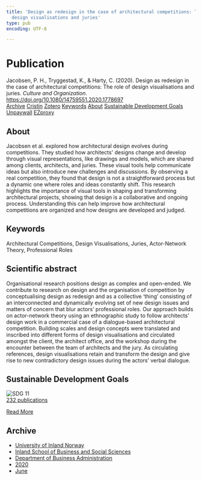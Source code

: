 ```yaml
---
title: 'Design as redesign in the case of architectural competitions: The role of
  design visualisations and juries'
type: pub
encoding: UTF-8

---
```

<h1>Publication</h1>
<article id="csl-bib-container-5YHAYSZM" class="csl-bib-container">
  <div class="csl-bib-body"> <div class="csl-entry">Jacobsen, P. H., Tryggestad, K., &#38; Harty, C. (2020). Design as redesign in the case of architectural competitions: The role of design visualisations and juries. <i>Culture and Organization</i>. <a href="https://doi.org/10.1080/14759551.2020.1778697">https://doi.org/10.1080/14759551.2020.1778697</a></div> </div>
  <div class="csl-bib-buttons">
    <a href="#taxonomy-article-5YHAYSZM" alt="archive" class="csl-bib-button">Archive</a>
    <a href="https://app.cristin.no/results/show.jsf?id=1814804" alt="Cristin" class="csl-bib-button">Cristin</a>
    <a href="http://zotero.org/groups/5881554/items/5YHAYSZM" alt="Zotero" class="csl-bib-button">Zotero</a>
    <a href="#keywords-article-5YHAYSZM" alt="keywords" class="csl-bib-button">Keywords</a>
    <a href="#about-article-5YHAYSZM" alt="about_pub" class="csl-bib-button">About</a>
    <a href="#sdg-article-5YHAYSZM" alt="sdg" class="csl-bib-button">Sustainable Development Goals</a>
    <a href="https://openresearch.lsbu.ac.uk/download/c6cf02ddb3a9d5eb5e5ba14e91abffba8240cd9b3adfc8ee9a1b40ad8e60d465/1152691/21Jul2020Manuscript%20for%20Culture%20and%20Organization%20-%20final%20upload%20%2B%20figures.docx" alt="Unpaywall" class="csl-bib-button">Unpaywall</a>
    <a href="https://openresearch.lsbu.ac.uk/download/c6cf02ddb3a9d5eb5e5ba14e91abffba8240cd9b3adfc8ee9a1b40ad8e60d465/1152691/21Jul2020Manuscript%20for%20Culture%20and%20Organization%20-%20final%20upload%20%2B%20figures.docx" alt="EZproxy" class="csl-bib-button">EZproxy</a>
  </div>
  <div id="csl-bib-meta-container-5YHAYSZM"></div>
</article>
<div id="csl-bib-meta-5YHAYSZM" class="csl-bib-meta">
  <article id="about-article-5YHAYSZM" class="about_pub-article">
    <h1>About</h1>
    Jacobsen et al. explored how architectural design evolves during competitions. They studied how architects' designs change and develop through visual representations, like drawings and models, which are shared among clients, architects, and juries. These visual tools help communicate ideas but also introduce new challenges and discussions. By observing a real competition, they found that design is not a straightforward process but a dynamic one where roles and ideas constantly shift. This research highlights the importance of visual tools in shaping and transforming architectural projects, showing that design is a collaborative and ongoing process. Understanding this can help improve how architectural competitions are organized and how designs are developed and judged.
  </article>
  <article id="keywords-article-5YHAYSZM" class="keywords-article">
    <h1>Keywords</h1>
    Architectural Competitions, Design Visualisations, Juries, Actor-Network Theory, Professional Roles
  </article>
  <article id="abstract-article-5YHAYSZM" class="abstract-article">
    <h1>Scientific abstract</h1>
    Organisational research positions design as complex and open-ended. We contribute to research on design and the organisation of competition by conceptualising design as redesign and as a collective ‘thing’ consisting of an interconnected and dynamically evolving set of new design issues and matters of concern that blur actors’ professional roles. Our approach builds on actor-network theory using an ethnographic study to follow architects’ design work in a commercial case of a dialogue-based architectural competition. Building scales and design concepts were translated and inscribed into different forms of design visualisations and circulated amongst the client, the architect office, and the workshop during the encounter between the team of architects and the jury. As circulating references, design visualisations retain and transform the design and give rise to new contradictory design issues during the actors’ verbal dialogue.
  </article>
  <article id="sdg-article-5YHAYSZM" class="sdg-article">
    <h1>Sustainable Development Goals</h1>
    <div class="sdg-container"><div id="sdg11" class="sdg">
        <img src="{{< params subfolder >}}images/sdg/sdg11_en.png" class="image" alt="SDG 11">
        <div class="sdg-overlay">
          <a href="/en/archive/?key=?sdg=11#archive" class="sdg-publication-count"><span>232</span> publications</a>
          <p><a href="https://sdgs.un.org/goals/goal11" class="sdg-read-more">Read More</a></p>
        </div>
      </div></div>
  </article>
  <article id="taxonomy-article-5YHAYSZM" class="taxonomy-article">
    <h1>Archive</h1>
    <ul>
      <li>
        <a href="/en/archive/?key=3DCRN523">University of Inland Norway</a>
      </li>
      <li>
        <a href="/en/archive/?key=DU8Q9LN9">Inland School of Business and Social Sciences</a>
      </li>
      <li>
        <a href="/en/archive/?key=3IQA89I8">Department of Business Administration</a>
      </li>
      <li>
        <a href="/en/archive/?key=TI88EFV9">2020</a>
      </li>
      <li>
        <a href="/en/archive/?key=IYFN9JA3">June</a>
      </li>
    </ul>
  </article>
</div>
